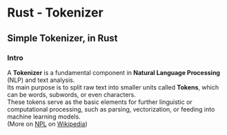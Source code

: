 # Rust - Tokenizer

## Simple Tokenizer, in Rust

### Intro

A **Tokenizer** is a fundamental component in **Natural Language Processing** (NLP) and text analysis.  
Its main purpose is to split raw text into smaller units called **Tokens**, which can be words, subwords, or even characters.  
These tokens serve as the basic elements for further linguistic or computational processing, such as parsing, vectorization, or feeding into machine learning models.  
(More on [NPL](https://en.wikipedia.org/wiki/Natural_language_processing) on [Wikipedia](https://en.wikipedia.org/))

